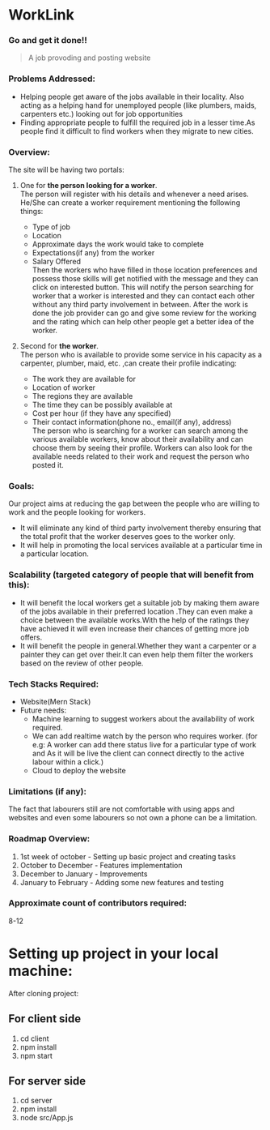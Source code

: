 # WorkLink
### Go and get it done!!
> A job provoding and posting website

### Problems Addressed:
  - Helping people get aware of the jobs available in their locality. Also acting as a helping hand for unemployed people (like plumbers, maids, carpenters etc.) looking out for job opportunities
  - Finding appropriate people to fulfill the required job in a lesser time.As people find it difficult to find workers when they migrate to new cities.
 
### Overview:

The site will be having two portals: 

1. One for **the person looking for a worker**.  
    The person will register with his details and whenever a need arises.
    He/She can create a worker requirement mentioning the following things:
    - Type of job
    - Location 
    - Approximate days the work would take to complete
    - Expectations(if any) from the worker
    - Salary Offered   
    Then the workers who have filled in those location preferences and possess those skills will get notified with the message and they can click on interested button.
    This will notify the person searching for worker that a worker is interested and they can contact each other without any third party involvement in between.
    After the work is done the job provider can go and give some review for the working and the rating which can help other people get a better idea of the worker.

2. Second for **the worker**.  
    The person who is available to provide some service in his capacity as a carpenter, plumber, maid, etc. ,can create their profile indicating:
    - The work they are available for
    - Location of worker
    - The regions they are available 
    - The time they can be possibly available at
    - Cost per hour (if they have any specified)
    - Their contact information(phone no., email(if any), address)  
    The person who is searching for a worker can search among the various available workers, know about their availability and can choose them by seeing their profile.
    Workers can also look for the available needs related to their work and request the person who posted it.

### Goals: 
Our project aims at reducing the gap between the people who are willing to work and the people looking for workers. 
- It will eliminate any kind of third party involvement thereby ensuring that the total profit that the worker deserves goes to the worker only.
- It will help in promoting the local services available at a particular time in a particular location.

### Scalability (targeted category of people that will benefit from this):
- It will benefit the local workers get a suitable job by making them aware of the jobs available in their preferred location .They can even make a choice between the available works.With the help of the ratings they have achieved it will even increase their chances of getting more job offers.
- It will benefit the people in general.Whether they want a carpenter or a painter they can get over their.It can even help them filter the workers based on the review of other people.

### Tech Stacks Required:
- Website(Mern Stack)
- Future needs:
  - Machine learning to suggest workers about the availability of work required.   
  - We can add realtime watch by the person who requires worker. (for e.g: A worker can add there status live for a particular type of work and As it will be live the client can     connect directly to the active labour within a click.) 
  - Cloud to deploy the website

### Limitations (if any):
The fact that labourers still are not comfortable with using apps and websites and even some labourers so not own a phone can be a limitation.

### Roadmap Overview:
  1. 1st week of october - Setting up basic project and creating tasks
  2. October to December - Features implementation
  3. December to January - Improvements
  4. January to February - Adding some new features and testing

### Approximate count of contributors required:
  8-12
  
  
# Setting up project in your local machine:
After cloning project:
## For client side
  1. cd client
  2. npm install
  3. npm start
  
## For server side
  1. cd server
  2. npm install
  3. node src/App.js

